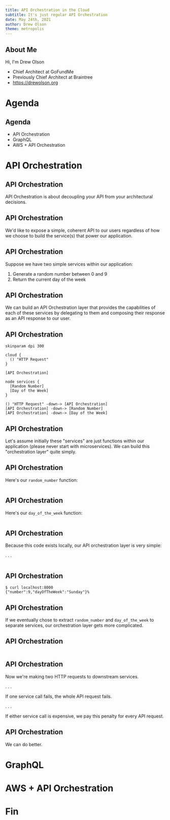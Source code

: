 ```yaml
---
title: API Orchestration in the Cloud
subtitle: It's just regular API Orchestration
date: May 24th, 2021
author: Drew Olson
theme: metropolis
---
```



## About Me

Hi, I'm Drew Olson

* Chief Architect at GoFundMe
* Previously Chief Architect at Braintree
* https://drewolson.org

# Agenda

## Agenda

* API Orchestration
* GraphQL
* AWS + API Orchestration

# API Orchestration

## API Orchestration

API Orchestration is about decoupling your API from your architectural
decisions.

## API Orchestration

We'd like to expose a simple, coherent API to our users regardless of how we
choose to build the service(s) that power our application.

## API Orchestration

Suppose we have two simple services within our application:

1. Generate a random number between 0 and 9
2. Return the current day of the week

## API Orchestration

We can build an API Orchestration layer that provides the capabilities of each
of these services by delegating to them and composing their response as an API
response to our user.

## API Orchestration

```plantuml
skinparam dpi 300

cloud {
  () "HTTP Request"
}

[API Orchestration]

node services {
  [Random Number]
  [Day of the Week]
}

() "HTTP Request" -down-> [API Orchestration]
[API Orchestration] -down-> [Random Number]
[API Orchestration] -down-> [Day of the Week]
```

## API Orchestration

Let's assume initially these "services" are just functions within our
application (please never start with microservices). We can build this
"orchestration layer" quite simply.

## API Orchestration

Here's our `random_number` function:

```{.python include=../code/orchestration/simple.py snippet=random}
```

## API Orchestration

Here's our `day_of_the_week` function:

```{.python include=../code/orchestration/simple.py snippet=day}
```

## API Orchestration

Because this code exists locally, our API orchestration layer is very simple:

. . .

```{.python include=../code/orchestration/simple.py snippet=fastapi}
```

## API Orchestration

```
$ curl localhost:8000
{"number":9,"dayOfTheWeek":"Sunday"}%
```

## API Orchestration

If we eventually chose to extract `random_number` and `day_of_the_week` to
separate services, our orchestration layer gets more complicated.

## API Orchestration

```{.python include=../code/orchestration/complicated.py snippet=fastapi}
```

## API Orchestration

Now we're making two HTTP requests to downstream services.

. . .

If one service call fails, the whole API request fails.

. . .

If either service call is expensive, we pay this penalty for every API request.

## API Orchestration

We can do better.

# GraphQL

# AWS + API Orchestration

# Fin
